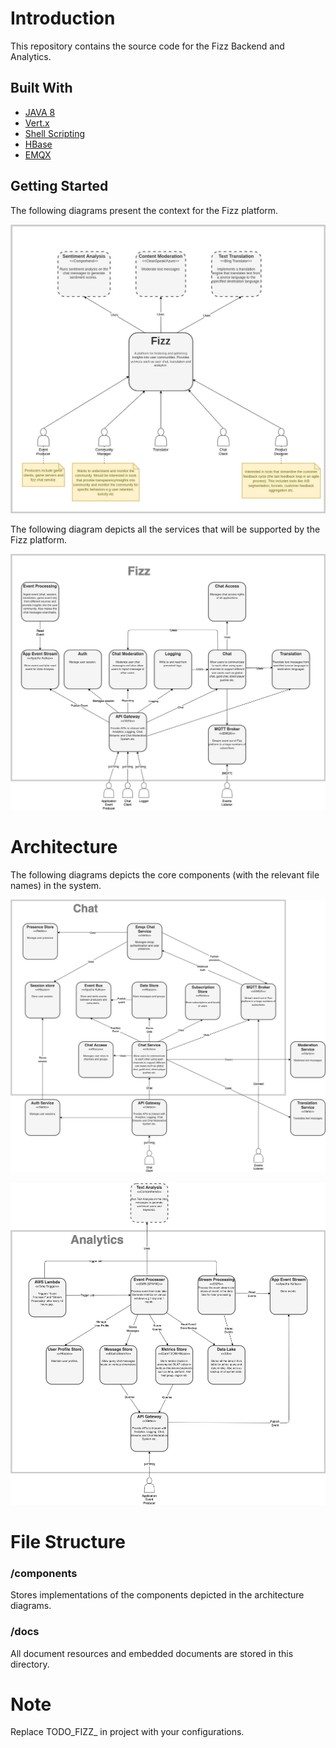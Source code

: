 # Introduction
This repository contains the source code for the Fizz Backend and Analytics.

## Built With

* [JAVA 8](https://www.java.com/)
* [Vert.x](https://vertx.io/)
* [Shell Scripting](https://www.shellscript.sh/)
* [HBase](https://hbase.apache.org/)
* [EMQX](https://www.emqx.io/)

## Getting Started
The following diagrams present the context for the Fizz platform.

![Bounday Diagram](/docs/images/Fizz-L1-Diagram.jpg)

The following diagram depicts all the services that will be supported by the Fizz platform.

![Services Diagram](/docs/images/Fizz-L2-Diagram.jpg)

# Architecture

The following diagrams depicts the core components (with the relevant file names) in the system.

![Chat Architecture](/docs/images/Fizz-L3-Chat-Diagram.jpg)

![Analytics Architecture](/docs/images/Fizz-L3-Analytics-Diagram.jpg)

# File Structure
### /components
Stores implementations of the components depicted in the architecture diagrams.

### /docs
All document resources and embedded documents are stored in this directory.

# Note
Replace TODO_FIZZ_ in project with your configurations. 
